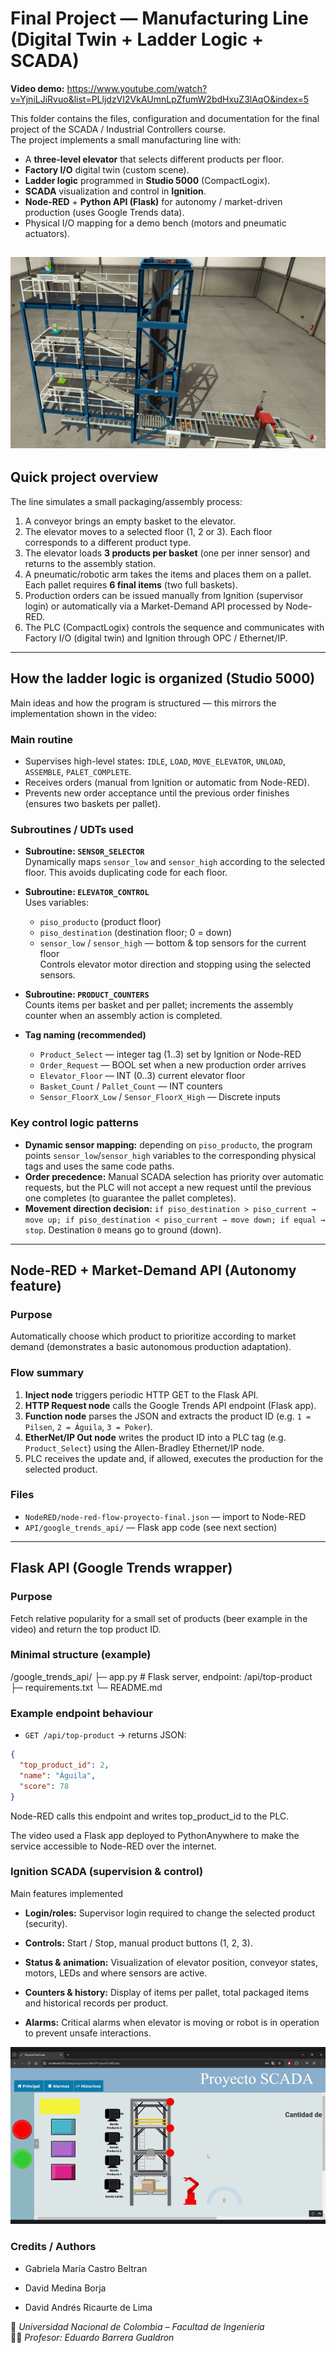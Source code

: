 # Final Project — Manufacturing Line (Digital Twin + Ladder Logic + SCADA)

**Video demo:** https://www.youtube.com/watch?v=YjniLJiRvuo&list=PLljdzVI2VkAUmnLpZfumW2bdHxuZ3lAqO&index=5

This folder contains the files, configuration and documentation for the final project of the SCADA / Industrial Controllers course.  
The project implements a small manufacturing line with:

- A **three-level elevator** that selects different products per floor.
- **Factory I/O** digital twin (custom scene).
- **Ladder logic** programmed in **Studio 5000** (CompactLogix).
- **SCADA** visualization and control in **Ignition**.
- **Node-RED** + **Python API (Flask)** for autonomy / market-driven production (uses Google Trends data).
- Physical I/O mapping for a demo bench (motors and pneumatic actuators).

![FactoryIO Digital twin](https://github.com/GabyCastroB/SCADA-Studio5000/blob/main/Images/FactoryIO.png)
---

## Quick project overview

The line simulates a small packaging/assembly process:

1. A conveyor brings an empty basket to the elevator.
2. The elevator moves to a selected floor (1, 2 or 3). Each floor corresponds to a different product type.
3. The elevator loads **3 products per basket** (one per inner sensor) and returns to the assembly station.
4. A pneumatic/robotic arm takes the items and places them on a pallet. Each pallet requires **6 final items** (two full baskets).
5. Production orders can be issued manually from Ignition (supervisor login) or automatically via a Market-Demand API processed by Node-RED.
6. The PLC (CompactLogix) controls the sequence and communicates with Factory I/O (digital twin) and Ignition through OPC / Ethernet/IP.

---

## How the ladder logic is organized (Studio 5000)

Main ideas and how the program is structured — this mirrors the implementation shown in the video:

### Main routine
- Supervises high-level states: `IDLE`, `LOAD`, `MOVE_ELEVATOR`, `UNLOAD`, `ASSEMBLE`, `PALET_COMPLETE`.
- Receives orders (manual from Ignition or automatic from Node-RED).
- Prevents new order acceptance until the previous order finishes (ensures two baskets per pallet).

### Subroutines / UDTs used
- **Subroutine: `SENSOR_SELECTOR`**  
  Dynamically maps `sensor_low` and `sensor_high` according to the selected floor. This avoids duplicating code for each floor.

- **Subroutine: `ELEVATOR_CONTROL`**  
  Uses variables:
    - `piso_producto` (product floor)
    - `piso_destination` (destination floor; 0 = down)
    - `sensor_low` / `sensor_high` — bottom & top sensors for the current floor  
      Controls elevator motor direction and stopping using the selected sensors.

- **Subroutine: `PRODUCT_COUNTERS`**  
  Counts items per basket and per pallet; increments the assembly counter when an assembly action is completed.

- **Tag naming (recommended)**
    - `Product_Select` — integer tag (1..3) set by Ignition or Node-RED
    - `Order_Request` — BOOL set when a new production order arrives
    - `Elevator_Floor` — INT (0..3) current elevator floor
    - `Basket_Count` / `Pallet_Count` — INT counters
    - `Sensor_FloorX_Low` / `Sensor_FloorX_High` — Discrete inputs

### Key control logic patterns
- **Dynamic sensor mapping:** depending on `piso_producto`, the program points `sensor_low`/`sensor_high` variables to the corresponding physical tags and uses the same code paths.
- **Order precedence:** Manual SCADA selection has priority over automatic requests, but the PLC will not accept a new request until the previous one completes (to guarantee the pallet completes).
- **Movement direction decision:** `if piso_destination > piso_current → move up; if piso_destination < piso_current → move down; if equal → stop`. Destination `0` means go to ground (down).

---

## Node-RED + Market-Demand API (Autonomy feature)

### Purpose
Automatically choose which product to prioritize according to market demand (demonstrates a basic autonomous production adaptation).

### Flow summary
1. **Inject node** triggers periodic HTTP GET to the Flask API.
2. **HTTP Request node** calls the Google Trends API endpoint (Flask app).
3. **Function node** parses the JSON and extracts the product ID (e.g. `1 = Pilsen`, `2 = Águila`, `3 = Poker`).
4. **EtherNet/IP Out node** writes the product ID into a PLC tag (e.g. `Product_Select`) using the Allen-Bradley Ethernet/IP node.
5. PLC receives the update and, if allowed, executes the production for the selected product.

### Files
- `NodeRED/node-red-flow-proyecto-final.json` — import to Node-RED
- `API/google_trends_api/` — Flask app code (see next section)

---

## Flask API (Google Trends wrapper)

### Purpose
Fetch relative popularity for a small set of products (beer example in the video) and return the top product ID.

### Minimal structure (example)
/google_trends_api/
├─ app.py # Flask server, endpoint: /api/top-product
├─ requirements.txt
└─ README.md

### Example endpoint behaviour
- `GET /api/top-product` → returns JSON:
```json
{
  "top_product_id": 2,
  "name": "Águila",
  "score": 78
}
```
Node-RED calls this endpoint and writes top_product_id to the PLC.

The video used a Flask app deployed to PythonAnywhere to make the service accessible to Node-RED over the internet.

### Ignition SCADA (supervision & control)
Main features implemented

* **Login/roles:** Supervisor login required to change the selected product (security).

* **Controls:** Start / Stop, manual product buttons (1, 2, 3).

* **Status & animation:** Visualization of elevator position, conveyor states, motors, LEDs and where sensors are active.

* **Counters & history:** Display of items per pallet, total packaged items and historical records per product.

* **Alarms:** Critical alarms when elevator is moving or robot is in operation to prevent unsafe interactions.

![SCADA](https://github.com/GabyCastroB/SCADA-Studio5000/blob/main/Images/Ignition.png)

### Credits / Authors

* Gabriela María Castro Beltran

* David Medina Borja

* David Andrés Ricaurte de Lima


📍 *Universidad Nacional de Colombia – Facultad de Ingeniería*  
👨‍🏫 *Profesor: Eduardo Barrera Gualdron*